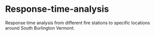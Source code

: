 # Response-time-analysis
Response time analysis from different fire stations to specific locations around South Burlington Vermont.
